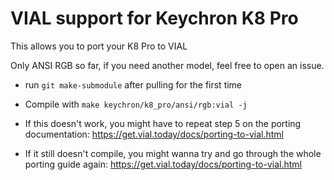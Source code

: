 # VIAL support for Keychron K8 Pro
This allows you to port your K8 Pro to VIAL

Only ANSI RGB so far, if you need another model, feel free to open an issue.

- run `git make-submodule` after pulling for the first time
- Compile with `make keychron/k8_pro/ansi/rgb:vial -j`


- If this doesn't work, you might have to repeat step 5 on the porting documentation: https://get.vial.today/docs/porting-to-vial.html
- If it still doesn't compile, you might wanna try and go through the whole porting guide again: https://get.vial.today/docs/porting-to-vial.html
